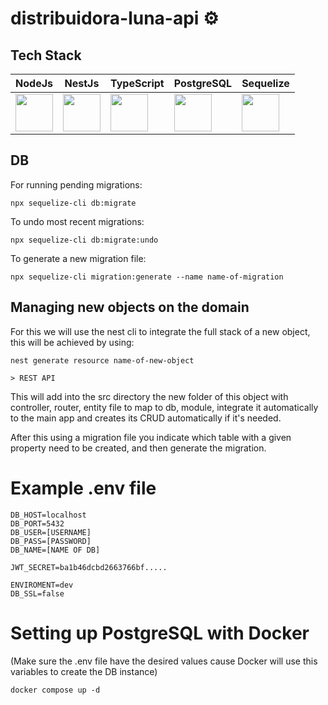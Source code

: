 # distribuidora-luna-api ⚙️

## Tech Stack

| NodeJs | NestJs | TypeScript | PostgreSQL | Sequelize |
| ------ | ------ | ---------- | ---------- | --------- |
| <img height="60" src="https://raw.githubusercontent.com/marwin1991/profile-technology-icons/refs/heads/main/icons/node_js.png"> | <img height="60" src="https://raw.githubusercontent.com/marwin1991/profile-technology-icons/refs/heads/main/icons/nest_js.png"> | <img height="60" src="https://raw.githubusercontent.com/marwin1991/profile-technology-icons/refs/heads/main/icons/typescript.png"> | <img height="60" src="https://raw.githubusercontent.com/marwin1991/profile-technology-icons/refs/heads/main/icons/postgresql.png"> | <img height="60" src="https://sequelize.org/img/logo.svg"> |

## DB

For running pending migrations: 
```shell
npx sequelize-cli db:migrate
```
To undo most recent migrations: 
```shell
npx sequelize-cli db:migrate:undo
```
To generate a new migration file:
```shell
npx sequelize-cli migration:generate --name name-of-migration
```

## Managing new objects on the domain

For this we will use the nest cli to integrate  the full stack of a new object, this will be achieved by using:

```shell
nest generate resource name-of-new-object
```
```shell
> REST API
```

This will add into the src directory the new folder of this object with controller, router, entity file to map to db, module, integrate it automatically to the main app and creates its CRUD automatically if it's needed.

After this using a migration file you indicate which table with a given property need to be created, and then generate the migration.


# Example .env file
```shell
DB_HOST=localhost
DB_PORT=5432
DB_USER=[USERNAME]
DB_PASS=[PASSWORD]
DB_NAME=[NAME OF DB]

JWT_SECRET=ba1b46dcbd2663766bf.....

ENVIROMENT=dev
DB_SSL=false
```

# Setting up PostgreSQL with Docker 
(Make sure the .env file have the desired values cause Docker will use this variables to create the DB instance)
```shell
docker compose up -d
```

